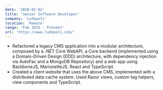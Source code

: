 ```yaml
---
date: '2020-02-02'
title: 'Senior Software Developer'
company: 'Ludopoli'
location: 'Remote'
range: 'Feb 2016 - Present'
url: 'https://www.ludopoli.com/'
---
```


- Refactored a legacy CMS application into a modular architecture,
  composed by a .NET Core WebAPI, a Core backend (implemented
  using a Domain-Driven Design (DDD) architecture, with dependency
  injection via AutoFac and a MongoDB Repository) and a web app
  using BackboneJS, MarionetteJS, React and TypeScript.
- Created a client website that uses the above CMS, implemented with
  a distributed data cache system. Used Razor views, custom tag
  helpers, view components and TypeScript.
